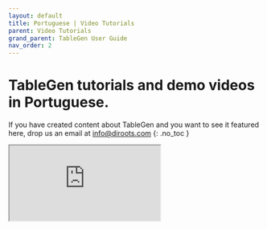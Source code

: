 ```yaml
---
layout: default
title: Portuguese | Video Tutorials
parent: Video Tutorials
grand_parent: TableGen User Guide
nav_order: 2
---
```


# TableGen tutorials and demo videos in Portuguese.
If you have created content about TableGen and you want to see it featured here, drop us an email at info@diroots.com
{: .no_toc }

 <div class="di-iframe-container">
  <iframe
  title="TableGen | Como importar planilhas Excel no Revit | Plugin TableGen | DiRoots"
  class="di-responsive-iframe" 
  src="https://www.youtube.com/embed/onUGKAgM0Lg">
  </iframe>
</div>